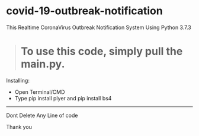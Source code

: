 # covid-19-outbreak-notification

This Realtime CoronaVirus Outbreak Notification System Using Python 3.7.3

> # To use this code, simply pull the main.py.

Installing:
* Open Terminal/CMD
* Type pip install plyer and pip install bs4

***
Dont Delete Any Line of code

Thank you
